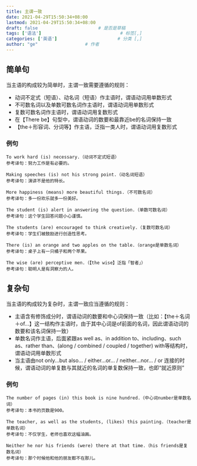 ```yaml
---
title: 主谓一致
date: 2021-04-29T15:50:34+08:00
lastmod: 2021-04-29T15:50:34+08:00
draft: false                       # 是否是草稿
tags: ['语法']                              # 标签[,]
categories: ['英语']                       # 分类 [,]
author: "ge"                  # 作者
---
```

## 简单句
当主语的构成较为简单时，主谓一致需要遵循的规则： 

- 动词不定式（短语）、动名词（短语）作主语时，谓语动词用单数形式
- 不可数名词以及单数可数名词作主语时，谓语动词用单数形式
- 复数可数名词作主语时，谓语动词用复数形式
- 在【There be】句型中，谓语动词的数要和最靠近be的名词保持一致
- 【the＋形容词、分词等】作主语，泛指一类人时，谓语动词用复数形式

### 例句

```
To work hard (is) necessary.（动词不定式短语）
参考译句：努力工作是有必要的。

Making speeches (is) not his strong point.（动名词短语）
参考译句：演讲不是他的特长。

More happiness (means) more beautiful things.（不可数名词）
参考译句：多一份欢乐就多一份美好。

The student (is) alert in answering the question.（单数可数名词）
参考译句：这个学生回答问题小心谨慎。

The students (are) encouraged to think creatively.（复数可数名词）
参考译句：学生们被鼓励进行创造性思考。

There (is) an orange and two apples on the table.（orange是单数名词）
参考译句：桌子上有一只橘子和两个苹果。

The wise (are) perceptive men.（【the wise】泛指「智者」）
参考译句：聪明人是有洞察力的人。
```
## 复杂句
当主语的构成较为复杂时，主谓一致应当遵循的规则： 

- 主语含有修饰成分时，谓语动词的数要和中心词保持一致（比如：【the＋名词＋of...】这一结构作主语时，由于其中心词是of前面的名词，因此谓语动词的数要和该名词保持一致）
- 单数名词作主语，后面紧跟as well as、in addition to、including、such as、rather than、(along / combined / coupled / together) with等结构时，谓语动词用单数形式
- 当主语由not only...but also… / either...or… / neither...nor… / or 连接的时候，谓语动词的单复数与其就近的名词的单复数保持一致，也即“就近原则”

### 例句

```
The number of pages (in) this book is nine hundred.（中心词number是单数名词）
参考译句：本书的页数是900。

The teacher, as well as the students, (likes) this painting.（teacher是单数名词）
参考译句：不仅学生，老师也喜欢这幅油画。

Neither he nor his friends (were) there at that time.（his friends是复数名词）
参考译句：那个时候他和他的朋友都不在那儿。
```
